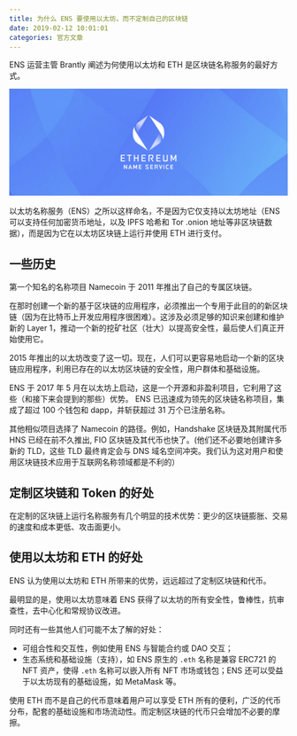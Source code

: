 ```yaml
---
title: 为什么 ENS 要使用以太坊，而不定制自己的区块链
date: 2019-02-12 10:01:01
categories: 官方文章
---
```


ENS 运营主管 Brantly 阐述为何使用以太坊和 ETH 是区块链名称服务的最好方式。

![](/images/news/2020-02-12-why-ens-uses-ethereum-and-eth-not-a-bespoke-blockchain-and-token/01.png)

以太坊名称服务（ENS）之所以这样命名，不是因为它仅支持以太坊地址（ENS 可以支持任何加密货币地址，以及 IPFS 哈希和 Tor .onion 地址等非区块链数据），而是因为它在以太坊区块链上运行并使用 ETH 进行支付。

## 一些历史

第一个知名的名称项目 Namecoin 于 2011 年推出了自己的专属区块链。

在那时创建一个新的基于区块链的应用程序，必须推出一个专用于此目的的新区块链（因为在比特币上开发应用程序很困难）。这涉及必须足够的知识来创建和维护新的 Layer 1，推动一个新的挖矿社区（壮大）以提高安全性，最后使人们真正开始使用它。

2015 年推出的以太坊改变了这一切。现在，人们可以更容易地启动一个新的区块链应用程序，利用已存在的以太坊区块链的安全性，用户群体和基础设施。

ENS 于 2017 年 5 月在以太坊上启动，这是一个开源和非盈利项目，它利用了这些（和接下来会提到的那些）优势。 ENS 已迅速成为领先的区块链名称项目，集成了超过 100 个钱包和 dapp，并斩获超过 31 万个已注册名称。

其他相似项目选择了 Namecoin 的路径。例如，Handshake 区块链及其附属代币 HNS 已经在前不久推出, FIO 区块链及其代币也快了。(他们还不必要地创建许多新的 TLD，这些 TLD 最终肯定会与 DNS 域名空间冲突。我们认为这对用户和使用区块链技术应用于互联网名称领域都是不利的）

## 定制区块链和 Token 的好处

在定制的区块链上运行名称服务有几个明显的技术优势：更少的区块链膨胀、交易的速度和成本更低、攻击面更小。

## 使用以太坊和 ETH 的好处

ENS 认为使用以太坊和 ETH 所带来的优势，远远超过了定制区块链和代币。

最明显的是，使用以太坊意味着 ENS 获得了以太坊的所有安全性，鲁棒性，抗审查性，去中心化和常规协议改进。

同时还有一些其他人们可能不太了解的好处：

- 可组合性和交互性，例如使用 ENS 与智能合约或 DAO 交互；
- 生态系统和基础设施（支持），如 ENS 原生的 `.eth` 名称是兼容 ERC721 的 NFT 资产，使得 `.eth` 名称可以嵌入所有 NFT 市场或钱包；ENS 还可以受益于以太坊现有的基础设施，如 MetaMask 等。

使用 ETH 而不是自己的代币意味着用户可以享受 ETH 所有的便利，广泛的代币分布，配套的基础设施和市场流动性。而定制区块链的代币只会增加不必要的摩擦。
